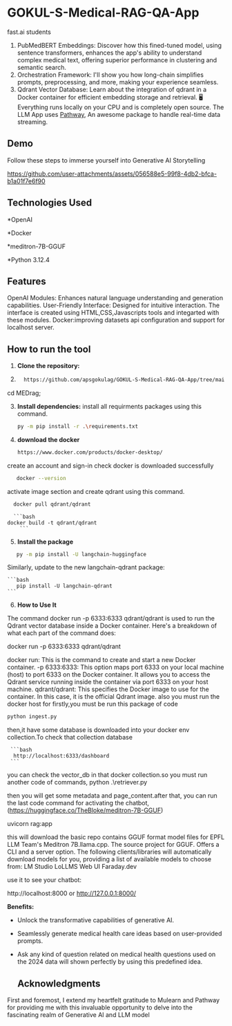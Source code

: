 # GOKUL-S-Medical-RAG-QA-App
fast.ai students

1. PubMedBERT Embeddings: Discover how this fined-tuned model, using sentence transformers, enhances the app's ability to understand complex medical text, offering superior performance in clustering and semantic search.
2. Orchestration Framework: I'll show you how long-chain simplifies prompts, preprocessing, and more, making your experience seamless.
3. Qdrant Vector Database: Learn about the integration of qdrant in a Docker container for efficient embedding storage and retrieval.
 🖥️ Everything runs locally on your CPU and is completely open source.
The LLM App uses [Pathway](https://pathway.com/), An awesome package to handle real-time data streaming.

## Demo
Follow these steps to immerse yourself into Generative AI Storytelling

https://github.com/user-attachments/assets/056588e5-99f8-4db2-bfca-b1a01f7e6f90


## Technologies Used
*OpenAI

*Docker

*meditron-7B-GGUF

*Python 3.12.4  

## Features
OpenAI Modules: Enhances natural language understanding and generation capabilities.
User-Friendly Interface: Designed for intuitive interaction. The interface is created using HTML,CSS,Javascripts tools and integarted with these modules.
Docker:improving datasets api configuration and support for localhost server.



## How to run the tool
1. **Clone the repository:**
2. 
   ```bash
     https://github.com/apsgokulag/GOKUL-S-Medical-RAG-QA-App/tree/main/MEDrag
   ```
   
cd MEDrag;

3. **Install dependencies:**
   install all requirments packages using this command.
   
    ```bash
   py -m pip install -r .\requirements.txt
   ```
4. **download the docker**

      ```bash
   https://www.docker.com/products/docker-desktop/
      ```
create an account and sign-in
check docker is downloaded successfully

```bash
   docker --version 
 ```

activate image section and create qdrant using this command.

   ```bash
     docker pull qdrant/qdrant
   ```

      ```bash 
    docker build -t qdrant/qdrant
        ```

    
5. **Install the package**
   
  ```bash
     py -m pip install -U langchain-huggingface 
  ```

Similarly, update to the new langchain-qdrant package:


    ```bash
       pip install -U langchain-qdrant
    ```


6. **How to Use It**

The command docker run -p 6333:6333 qdrant/qdrant is used to run the Qdrant vector database inside a Docker container. Here's a breakdown of what each part of the command does:

docker run -p 6333:6333 qdrant/qdrant

docker run: This is the command to create and start a new Docker container.
-p 6333:6333: This option maps port 6333 on your local machine (host) to port 6333 on the Docker container. It allows you to access the Qdrant service running inside the container via port 6333 on your host machine.
qdrant/qdrant: This specifies the Docker image to use for the container. In this case, it is the official Qdrant image.
also you must run the docker host for 
 firstly,you must be run this package of code
 
    
 ```bash
 python ingest.py
  ```
  

 then,it have some database is downloaded into your docker env collection.To check that collection database 

     ```bash
      http://localhost:6333/dashboard
     ```

you can check the vector_db in that docker collection.so you must run another code of commands,
python .\retriever.py 

then you will get some metadata and page_content.after that, you can run the last code command for activating the chatbot,
(https://huggingface.co/TheBloke/meditron-7B-GGUF)

uvicorn rag:app 

this will download the basic repo contains GGUF format model files for EPFL LLM Team's Meditron 7B.llama.cpp. The source project for GGUF. Offers a CLI and a server option.
The following clients/libraries will automatically download models for you, providing a list of available models to choose from:
LM Studio
LoLLMS Web UI
Faraday.dev

use it to see your chatbot:

http://localhost:8000
or
http://127.0.0.1:8000/


**Benefits:**
- Unlock the transformative capabilities of generative AI.
- Seamlessly generate medical health care ideas based on user-provided prompts.
- Ask any kind of question related on medical health questions used on the 2024 data will shown perfectly by using this predefined idea.

  ## Acknowledgments

First and foremost, I extend my heartfelt gratitude to Mulearn and Pathway for providing me with this invaluable opportunity to delve into the fascinating realm of Generative AI and LLM model



 





   
   

